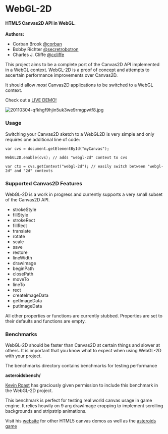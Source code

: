 WebGL-2D
========

#### HTML5 Canvas2D API in WebGL. ####

**Authors:** 

* Corban Brook [@corban](http://twitter.com/corban) 
* Bobby Richter [@secretrobotron](http://twitter.com/secretrobotron) 
* Charles J. Cliffe [@ccliffe](http://twitter.com/ccliffe)

This project aims to be a complete port of the Canvas2D API implemented in a WebGL context. 
WebGL-2D is a proof of concept and attempts to ascertain performance improvements over Canvas2D.

It should allow _most_ Canvas2D applications to be switched to a WebGL context.

Check out a [LIVE DEMO!](http://weare.buildingsky.net/webgl-2d/example.html)

![20110304-qfkhgf9hjin5uk3we9rmgpwtf8.jpg](https://img.skitch.com/20110304-qfkhgf9hjin5uk3we9rmgpwtf8.jpg)


### Usage ###

Switching your Canvas2D sketch to a WebGL2D is very simple and only requires one additional line of code:

    var cvs = document.getElementById("myCanvas");

    WebGL2D.enable(cvs); // adds "webgl-2d" context to cvs

    var ctx = cvs.getContext("webgl-2d"); // easily switch between "webgl-2d" and "2d" contexts

### Supported Canvas2D Features ###

WebGL-2D is a work in progress and currently supports a very small subset of the Canvas2D API. 

* strokeStyle
* fillStyle
* strokeRect
* fillRect
* translate
* rotate
* scale
* save
* restore
* lineWidth
* drawImage
* beginPath
* closePath
* moveTo
* lineTo
* rect
* createImageData
* getImageData
* putImageData

All other properties or functions are currently stubbed. Properties are set to their defaults and functions are empty.

### Benchmarks ###

WebGL-2D should be faster than Canvas2D at certain things and slower at others.
It is important that you know what to expect when using WebGL-2D with your
project.

The benchmarks directory contains benchmarks for testing performance

**asteroidsbench/**

[Kevin Roast](http://twitter.com/kevinroast) has graciously given permission to include this benchmark in the
WebGL-2D project.

This benchmark is perfect for testing real world canvas usage in game engine.
It relies heavily on 9 arg drawImage cropping to implement scrolling
backgrounds and stripstrip animations.

Visit his [website](http://www.kevs3d.co.uk/) for other HTML5 canvas demos as
well as the [asteroids game](http://www.kevs3d.co.uk/dev/asteroids/)
